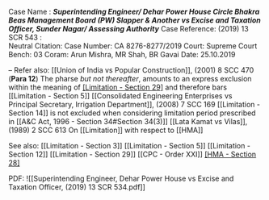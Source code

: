 Case Name : ***Superintending Engineer/ Dehar Power House Circle Bhakra Beas Management Board (PW) Slapper & Another vs Excise and Taxation Officer, Sunder Nagar/ Assessing Authority***
Case Reference: (2019) 13 SCR 543 :  
Neutral Citation:
Case Number: CA 8276-8277/2019
Court: Supreme Court
Bench: 03
Coram: Arun Mishra, MR Shah, BR Gavai
Date: 25.10.2019


–
Refer also:
[[Union of India vs Popular Construction]], (2001) 8 SCC 470
	(**Para 12**)  The pharse *but not thereafter*, amounts to an express exclusion within the meaning of [[Limitation - Section 29]](2) and therefore bars [[Limitation - Section 5]]
[[Consolidated Engineering Enterprises vs Principal Secretary, Irrigation Department]], (2008) 7 SCC 169
	[[Limitation - Section 14]] is not excluded when considering limitation period prescribed in [[A&C Act, 1996 - Section 34#Section 34(3)]]
[[Lata Kamat vs Vilas]], (1989) 2 SCC 613
	On [[Limitation]] with respect to [[HMA]]

See also:
[[Limitation - Section 3]]
[[Limitation - Section 5]]
[[Limitation - Section 12]]
[[Limitation - Section 29]] 
[[CPC - Order XXI]]
[[HMA - Section 28]](4)

PDF:
![[Superintending Engineer, Dehar Power House vs Excise and Taxation Officer, (2019) 13 SCR 534.pdf]]